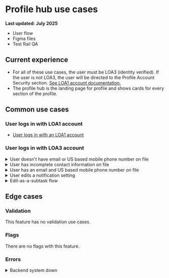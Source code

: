 # Profile hub use cases
**Last updated: July 2025**

- User flow
- Figma files
- Test Rail QA

## Current experience
- For all of these use cases, the user must be LOA3 (identity verified). If the user is not LOA3, the user will be directed to the Profile Account Security section. [See LOA1 account documentation.](https://github.com/department-of-veterans-affairs/va.gov-team/blob/master/products/identity-personalization/profile/use-cases/loa1-user.md)
- The profile hub is the landing page for profile and shows cards for every section of the profile.
 
## Common use cases
### User logs in with LOA1 account
- [User logs in with an LOA1 account](https://github.com/department-of-veterans-affairs/va.gov-team/blob/master/products/identity-personalization/profile/use-cases/loa1-user.md)

### User logs in with LOA3 account

<details><summary>User doesn't have email or US based mobile phone number on file</summary>

- **Use case:** If a user does not have an email or a US based mobile phone number on file they see a warning alert prompting them to add contact information. The link directs the user to the edit-as-a-subtask pattern.
- **Status code:** TBD
- **Content:**

Header: We don’t have your contact information

To get started managing your notification settings, add an email address or US based mobile phone number to your profile.

Link: Add an email address to your profile ›

Link: Add a US based mobile number to your profile ›

- **Format:** [Warning alert component](https://design.va.gov/components/alert/#warning-alert)
- [Link to designs](https://www.figma.com/design/e6JEtrwZCInKk9SjZktx2T/Profile---Notification-Settings?m=auto&node-id=2553-20776&t=9qMroEtWj0VhgZue-1)
- [Link to code]

</details>


<details><summary>User has incomplete contact information on file</summary>

- **Use case:** If a user has a missing email or mobile phone number, we show:
   - The information on file with a link to edit, which prompts the edit-as-a-subtask flow.
   - A link prompting the user to add the missing information, which prompts the edit-as-a-subtask flow.
   - Notifications related to the missing information are hidden, and instead, the user sees an [expandable alert](https://design.va.gov/components/alert/alert-expandable/#default-informational) explaining which notifications are not visible.
- **Status code:** TBD
- **Format:** See designs
- Links to designs
   - [No email on file](https://www.figma.com/design/e6JEtrwZCInKk9SjZktx2T/Profile---Notification-Settings?m=auto&node-id=2553-20789&t=jPNC2z23oWW0ILj9-1)
   - [No mobile phone number on file](https://www.figma.com/design/e6JEtrwZCInKk9SjZktx2T/Profile---Notification-Settings?m=auto&node-id=2553-20816&t=jPNC2z23oWW0ILj9-1)
   - [No US based mobile phone number on file](https://www.figma.com/design/e6JEtrwZCInKk9SjZktx2T/Profile---Notification-Settings?m=auto&node-id=4442-14814&t=PzTdwd7r6Zf79Ebr-1)
- [Link to code]
- **Content:** See designs

</details>


<details><summary>User has an email and US based mobile phone number on file</summary>

- **Use case:** If a user has both an email and US based mobile phone number on file, we show:
   - The information on file with a link to edit, which prompts the edit-as-a-subtask flow.
   - All available email and text notifications. What notifications show/hide change based on the users benefits. Users can select or unselect a checkbox for each option.
- **Status code:** TBD
- **Format:** See designs
- [Links to designs](https://www.figma.com/design/e6JEtrwZCInKk9SjZktx2T/Profile---Notification-Settings?m=auto&node-id=2553-20854&t=4wWGU4X6ceXpQzN5-1)
- [Link to code]
- **Content:** See designs

</details>


<details><summary>User edits a notification setting</summary>

- **Use case:** The form is an auto-save form, so it doesn’t have an update or cancel button. An alert appears under the section header in cases of success or errors, depending on the outcome of the data. A loading indicator displays while the setting is updated.
- **Status code:** TBD
- **Format:** [Slim alert component](https://design.va.gov/components/alert/#examples---slim-alert)
- Links to designs
   - [Save success](https://www.figma.com/design/e6JEtrwZCInKk9SjZktx2T/Profile---Notification-Settings?m=auto&node-id=2526-20116&t=4wWGU4X6ceXpQzN5-1)
   - [Save error](https://www.figma.com/design/e6JEtrwZCInKk9SjZktx2T/Profile---Notification-Settings?m=auto&node-id=2526-21899&t=4wWGU4X6ceXpQzN5-1)
- [Link to code]
- **Content:** See designs

</details>


<details><summary>Edit-as-a-subtask flow</summary>

- **Use case:** If a user edits their email or mobile phone number from the Notification settings page, they will launch the edit-as-a-subtask flow. The flow is a single question flow that updates their contact information then directs the user back to the page. [Link to product documentation.](https://github.com/department-of-veterans-affairs/va.gov-team/tree/master/products/identity-personalization/profile/editing-as-a-subtask)
- **Status code:** TBD
- **Format:** See designs
- [Links to designs](https://www.figma.com/design/e6JEtrwZCInKk9SjZktx2T/Profile---Notification-Settings?m=auto&node-id=2553-20829&t=4wWGU4X6ceXpQzN5-1)
- [Link to code]
- **Content:** See designs

</details>


## Edge cases
### Validation
This feature has no validation use cases.

### Flags 
There are no flags with this feature.

### Errors

<details><summary>Backend system down</summary>

- **Use case:** Cannot connect to the back end.
- **Status code:** TBD
- **Format:** [Warning alert component](https://design.va.gov/components/alert/#warning-alert)
- [Link to designs](https://www.figma.com/design/e6JEtrwZCInKk9SjZktx2T/Profile---Notification-Settings?m=auto&node-id=2553-20750&t=4wWGU4X6ceXpQzN5-1)
- [Link to code]
- **Content:**

H2: This page isn't available right now

We’re sorry. Something went wrong on our end. Refresh this page or try again later.	

</details>
